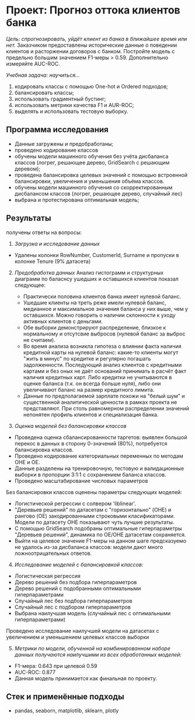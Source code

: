 ﻿# Проект: Прогноз оттока клиентов банка

*Цель: спрогнозировать, уйдёт клиент из банка в ближайшее время или нет.*
Заказчиком предоставлены исторические данные о поведении клиентов и расторжении договоров с банком.
Постройте модель с предельно большим значением F1-меры > 0.59.
Дополнительно измеряйте AUC-ROC.

*Учебная задача: научиться...*
1. кодировать классы с помощью One-hot и Ordered подходов;
2. балансировать классы;
3. использовать градиентный бустинг;
4. использовать метрики качества F1 и AUR-ROC;
5. выделять и использовать тестовую выборку.

## Программа исследования
- Данные загружены и предобработаны;
- проведено кодирование классов
- обучены модели машинного обучения без учёта дисбаланса классов (логрег, решающее дерево, GridSearch с решающим деревом);
- проведена балансировка целевых значений с помощью встроенной балансировки, увеличения и уменьшения объёма классов.
- обучены модели машинного обучения со скорректированным дисбалансом классов (логрег, решающее дерево, случайный лес)
- выбрана и протестирована оптимальная модель;

## Результаты
получены ответы на вопросы:
1. *Загрузка и исследование данных*
- Удалены колонки RowNumber, CustomerId, Surname и пропуски в колонке Tenure (9% датасета)

2. *Предобработка данных*
Анализ гистограмм и структурных диаграмм по баласнсу ушедших и оставшихся клиентов показал следующее:
	- Практически половина клиентов банка имеет нулевой баланс.
	- Ушедшие клиенты на треть реже имели нулевой баланс, медианное и максимальное значения баланса у них выше, чем у оставшихся. Можно говорить о наличии склонности к уходу активных клиентов с деньгами.
	- Обе выборки демонстрируют распределение, близкое к нормальному и отсутсвие выбросов (нулевой баланс за выброс не считаем).
	- Во время анализа возникла гипотеза о влиянии факта наличия кредитной карты на нулевой баланс: какие-то клиенты могут "жить в минус" по кредитке и регулярно погашать задолженности. Последующий анализ клиентов с кредитными картами и без оных не даёт оснований принимать в расчёт факт наличия кредитных карт. Либо кредитки не учитываются в оценке баланса (т.к. он всегда больше нуля), либо они увеличивают баланс на размер кредитного лимита.
	-  Данные по предполагаемой зарплате похожи на "белый шум" и существенной аналитической ценности в рамках проекта не представляют. При столь равномерном распределении значений непонятен профиль клиентов и специализация банка.

3. *Оценка моделей без балансировки классов*
- Проведена оценка сбалансированности таргетов: выявлен большой перекос в данных в сторону 0-значений (80%), потребуется балансировка классов.
- Проведено кодирование категориальных переменных по методам OHE и OE.
- Данные разделены на тренировочную, тестовую и валидационные выборки в пропорции 3:1:1 с сохранением баланса классов.
- Проведено масштабирование числовых параметров

Без балансировки классов оценены параметры следующих моделей:
- Логистической регрессии с солвером 'liblinear'.
- "Деревьев решений" по датасетам с "горизонтально" (OHE) и рангово (OE) закодированными строковыми класификаторами. Модели по датасету OHE показывают чуть лучшие результаты.
- С помощью GridSearch подобраны оптимальные гиперпараметры "Деревьев решений", динамика по OE/OHE датасетам сохраняется.
- Выйти на целевое значение F1-меры на данном шаге предсказуемо не удалось из-за дисбаланса классов: модели дают много ложноотрицательных ответов.

4. *Исследование моделей с балансировкой классов:*
- Логистическая регрессия
- Дерево решений без подбора гиперпараметров
- Дерево решений с подобранными оптимальными гиперпараметрами
- Случайный лес без подбора гиперпараметров
- Случайный лес с подбором гиперпараметров
- Выбрана наилучшая модель (случайный лес с оптимальными гиперпараметрами)

Проведено исследование наилучшей модели на датасетах с увеличением и уменьшением целевых классов выборки

5. *Метрики по модели, обученной на комбинированном наборе данных получаются наилучшими из всех обработанных моделей:*
- F1-мера: 0.643 при целевой 0.59
- AUC-ROC: 0.877
- Данная модель принимается как финальная по проекту.

## Стек и применённые подходы
* pandas, seaborn, matplotlib, sklearn, plotly